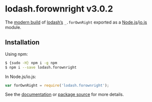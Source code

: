 # lodash.forownright v3.0.2

The [modern build](https://github.com/lodash/lodash/wiki/Build-Differences) of [lodash’s](https://lodash.com/) `_.forOwnRight` exported as a [Node.js](http://nodejs.org/)/[io.js](https://iojs.org/) module.

## Installation

Using npm:

```bash
$ {sudo -H} npm i -g npm
$ npm i --save lodash.forownright
```

In Node.js/io.js:

```js
var forOwnRight = require('lodash.forownright');
```

See the [documentation](https://lodash.com/docs#forOwnRight) or [package source](https://github.com/lodash/lodash/blob/3.0.2-npm-packages/lodash.forownright) for more details.
